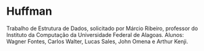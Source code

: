 # Huffman

Trabalho de Estrutura de Dados, solicitado por Márcio Ribeiro, professor do Instituto da Computação da Universidade Federal de Alagoas.
Alunos: Wagner Fontes, Carlos Walter, Lucas Sales, John Omena e Arthur Kenji.
